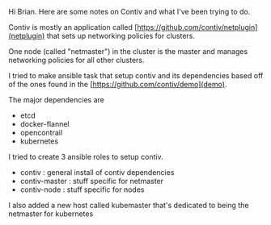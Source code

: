 Hi Brian. Here are some notes on Contiv and what I've been trying to do.

Contiv is mostly an application called [https://github.com/contiv/netplugin](netplugin) that sets up networking policies for clusters.

One node (called "netmaster") in the cluster is the master and manages networking policies for all other clusters.

I tried to make ansible task that setup contiv and its dependencies based off of the ones found in the [https://github.com/contiv/demo](demo).

The major dependencies are
- etcd
- docker-flannel
- opencontrail
- kubernetes

I tried to create 3 ansible roles to setup contiv.
- contiv : general install of contiv dependencies
- contiv-master : stuff specific for netmaster
- contiv-node : stuff specific for nodes

I also added a new host called kubemaster that's dedicated to being the netmaster for kubernetes
